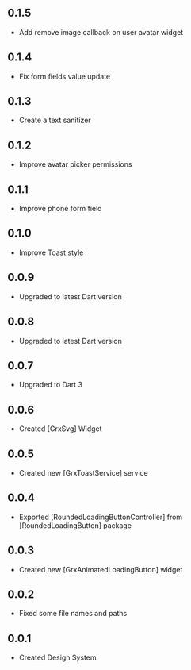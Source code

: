 ## 0.1.5

* Add remove image callback on user avatar widget

## 0.1.4

* Fix form fields value update

## 0.1.3

* Create a text sanitizer

## 0.1.2

* Improve avatar picker permissions

## 0.1.1

* Improve phone form field

## 0.1.0

* Improve Toast style

## 0.0.9

* Upgraded to latest Dart version

## 0.0.8

* Upgraded to latest Dart version

## 0.0.7

* Upgraded to Dart 3

## 0.0.6

* Created [GrxSvg] Widget

## 0.0.5

* Created new [GrxToastService] service

## 0.0.4

* Exported [RoundedLoadingButtonController] from [RoundedLoadingButton] package

## 0.0.3

* Created new [GrxAnimatedLoadingButton] widget

## 0.0.2

* Fixed some file names and paths

## 0.0.1

* Created Design System
